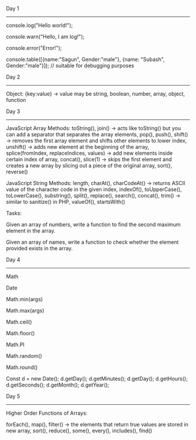 Day 1 

------------------------------------------------------------------------------------ 

console.log("Hello world!"); 

console.warn("Hello, I am log!"); 

console.error("Error!"); 

console.table([{name:"Sagun", Gender:"male"}, {name: "Subash", Gender:"male"}]); // suitable for debugging purposes 

 

Day 2 

------------------------------------------------------------------------------------ 

Object: {key:value} -> value may be string, boolean, number, array, object, function 

 

Day 3 

------------------------------------------------------------------------------------ 

JavaScript Array Methods: toString(), join() -> acts like toString() but you can add a separator that separates the array elements, pop(), push(), shift() -> removes the first array element and shifts other elements to lower index, unshift() -> adds new element at the beginning of the array, splice(fromIndex, replaceIndices, values) -> add new elements inside certain index of array, concat(), slice(1) -> skips the first element and creates a new array by slicing out a piece of the original array, sort(), reverse() 

 

JavaScript String Methods: length, charAt(), charCodeAt() -> returns ASCII value of the character code in the given index, indexOf(), toUpperCase(), toLowerCase(), substring(), split(), replace(), search(), concat(), trim() -> similar to sanitize() in PHP, valueOf(), startsWith() 

 

Tasks: 

Given an array of numbers, write a function to find the second maximum element in the array. 

Given an array of names, write a function to check whether the element provided exists in the array. 

 

Day 4 

------------------------------------------------------------------------------------ 

Math 

Date 

Math.min(args) 

Math.max(args) 

Math.ceil() 

Math.floor() 

Math.PI 

Math.random() 

Math.round() 

Const d = new Date(); 
d.getDay(); 
d.getMinutes(); 
d.getDay(); 
d.getHours(); 
d.getSeconds(); 
d.getMonth(); 
d.getYear(); 

 

Day 5 

------------------------------------------------------------------------------------ 

Higher Order Functions of Arrays: 

forEach(), map(), filter() -> the elements that return true values are stored in new array, sort(), reduce(), some(), every(), includes(), find() 
